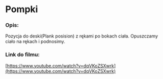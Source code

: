 # Pompki

### Opis:
Pozycja do deski(Plank posision) z rękami po bokach ciała. Opuszczamy ciało na rękach i podnosimy.

### Link do filmu:
[https://www.youtube.com/watch?v=dqVKoZSXwrk](https://www.youtube.com/watch?v=dqVKoZSXwrk)
